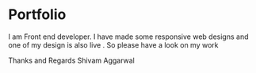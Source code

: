 # Portfolio

I am Front end developer. I have made some responsive web designs and one of my design is also live . So please have a look on my work

Thanks and Regards 
Shivam Aggarwal
